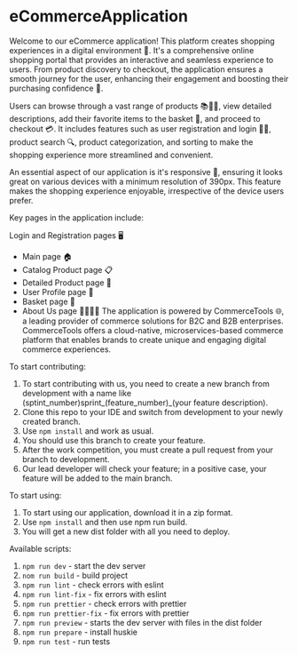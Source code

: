 # eCommerceApplication
Welcome to our eCommerce application! This platform creates shopping experiences in a digital environment 🏪. It's a comprehensive online shopping portal that provides an interactive and seamless experience to users. 
From product discovery to checkout, the application ensures a smooth journey for the user, enhancing their engagement and boosting their purchasing confidence 🚀.

Users can browse through a vast range of products 📚👗👟, view detailed descriptions, add their favorite items to the basket 🛒, and proceed to checkout 💳. It includes features such as user registration and login 📝🔐, product search 🔍, product categorization, and sorting to make the shopping experience more streamlined and convenient.

An essential aspect of our application is it's responsive 📲, ensuring it looks great on various devices with a minimum resolution of 390px. This feature makes the shopping experience enjoyable, irrespective of the device users prefer.

Key pages in the application include:

Login and Registration pages 🖥️
- Main page 🏠
- Catalog Product page 📋
- Detailed Product page 🔎
- User Profile page 👤
- Basket page 🛒
- About Us page 🙋‍♂️🙋‍♀️
The application is powered by CommerceTools 🌐, a leading provider of commerce solutions for B2C and B2B enterprises. CommerceTools offers a cloud-native, microservices-based commerce platform that enables brands to create unique and engaging digital commerce experiences.

To start contributing:

1. To start contributing with us, you need to create a new branch from development with a name like (sptint_number)sprint_(feature_number)_(your feature description). 
2. Clone this repo to your IDE and switch from development to your newly created branch.
3. Use `npm install` and work as usual.
4. You should use this branch to create your feature. 
5. After the work competition, you must create a pull request from your branch to development.
6. Our lead developer will check your feature; in a positive case, your feature will be added to the main branch.

To start using:

1. To start using our application, download it in a zip format. 
2. Use `npm install` and then use npm run build. 
3. You will get a new dist folder with all you need to deploy.


Available scripts:

1. `npm run dev` - start the dev server
2. `nom run build` - build project
3. `npm run lint` - check errors with eslint
4. `npm run lint-fix` - fix errors with eslint
5. `npm run prettier` - check errors with prettier
6. `npm run prettier-fix` - fix errors with prettier
7. `npm run preview` - starts the dev server with files in the dist folder
8. `npm run prepare` - install huskie
9. `npm run test` - run tests


